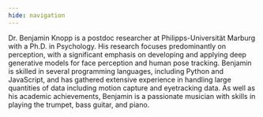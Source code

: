 ```yaml
---
hide: navigation
---
```


Dr. Benjamin Knopp is a postdoc researcher at Philipps-Universität Marburg with a Ph.D. in Psychology. His research focuses predominantly on perception, with a significant emphasis on developing and applying deep generative models for face perception and human pose tracking. Benjamin is skilled in several programming languages, including Python and JavaScript, and has gathered extensive experience in handling large quantities of data including motion capture and eyetracking data. As well as his academic achievements, Benjamin is a passionate musician with skills in playing the trumpet, bass guitar, and piano.
